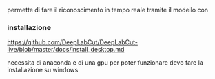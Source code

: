 permette di fare il riconoscimento in tempo reale tramite il modello con 


### installazione 
https://github.com/DeepLabCut/DeepLabCut-live/blob/master/docs/install_desktop.md


necessita di anaconda e di una gpu per poter funzionare 
devo fare la installazione su windows 